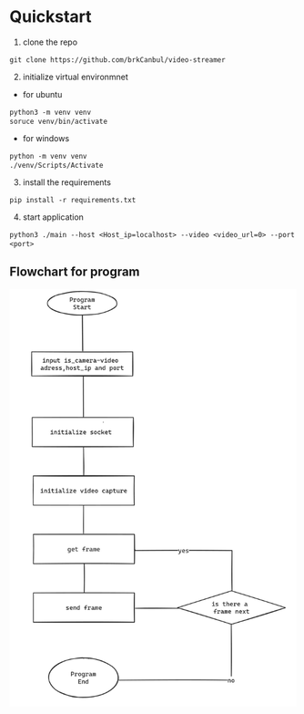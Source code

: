 # Quickstart

1. clone the repo 
```shell
git clone https://github.com/brkCanbul/video-streamer
```
2. initialize virtual environmnet
* for ubuntu 
```shell
python3 -m venv venv
soruce venv/bin/activate
```
* for windows
```shell
python -m venv venv
./venv/Scripts/Activate
```
3. install the requirements
```shell
pip install -r requirements.txt
```
4. start application
```shell
python3 ./main --host <Host_ip=localhost> --video <video_url=0> --port <port>
```
## Flowchart for program

![alt text](./flowchart-video-streamer.png)